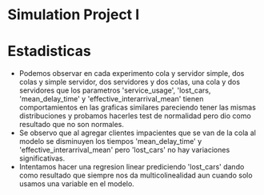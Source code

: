 
# Simulation Project I

# Estadisticas
- Podemos observar en cada experimento cola y servidor simple, dos colas y simple servidor, dos servidores y dos colas, una cola y dos servidores que los parametros 'service_usage', 'lost_cars, 'mean_delay_time' y 'effective_interarrival_mean' tienen comportamientos en las graficas similares pareciendo tener las mismas distribuciones y probamos hacerles test de normalidad pero dio como resultado que no son normales.
- Se observo que al agregar clientes impacientes que se van de la cola al modelo se disminuyen los tiempos 'mean_delay_time' y 'effective_interarrival_mean' pero 'lost_cars' no hay variaciones significativas.
- Intentamos hacer una regresion linear prediciendo 'lost_cars' dando como resultado que siempre nos da multicolinealidad aun cuando solo usamos una variable en el modelo.